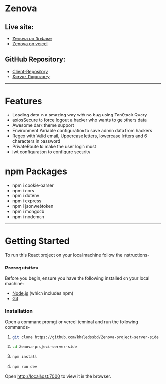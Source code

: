 # Zenova

## Live site:

- [Zenova on firebase](https://zenovaaz.web.app)
- [Zenova on vercel](https://zenovaaz.vercel.app)

## GitHub Repository:

- [Client-Repository](https://github.com/khaledssbd/Zenova-project-client-side)
- [Server-Repository](https://github.com/khaledssbd/Zenova-project-server-side)

---

# Features

- Loading data in a amazing way with no bug using TanStack Query
- axiosSecure to force logout a hacker who wants to ge others data
- Awesome dark theme support
- Environment Variable configuration to save admin data from hackers
- Regex with Valid email, Uppercase letters, lowercase letters and 6 characters
  in password
- PrivateRoute to make the user login must
- jwt configuration to configure security

# npm Packages

- npm i cookie-parser
- npm i cors
- npm i dotenv
- npm i express
- npm i jsonwebtoken
- npm i mongodb
- npm i nodemon

---

# Getting Started

To run this React project on your local machine follow the instructions-

### Prerequisites

Before you begin, ensure you have the following installed on your local machine:

- [Node.js](https://nodejs.org/en/download/) (which includes npm)
- [Git](https://git-scm.com/)

### Installation

Open a command promgt or vercel terminal and run the following commands-

1. ```bash
   git clone https://github.com/khaledssbd/Zenova-project-server-side
   ```

2. ```bash
   cd Zenova-project-server-side
   ```

3. ```bash
   npm install
   ```

4. ```bash
   npm run dev
   ```

Open [http://localhost:7000](http://localhost:7000) to view it in the browser.
